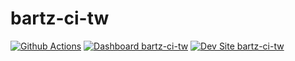 # bartz-ci-tw

[![Github Actions](https://github.com/bask-digital/bartz-ci-tw/actions/workflows/build_deploy_and_test.yml/badge.svg)](https://github.com/bask-digital/bartz-ci-tw/actions/workflows/build_deploy_and_test.yml)
[![Dashboard bartz-ci-tw](https://img.shields.io/badge/dashboard-bartz_ci_tw-yellow.svg)](https://dashboard.pantheon.io/sites/31f47f19-66a3-463e-b53a-81f3fbeb0ce1#dev/code)
[![Dev Site bartz-ci-tw](https://img.shields.io/badge/site-bartz_ci_tw-blue.svg)](http://dev-bartz-ci-tw.pantheonsite.io/)